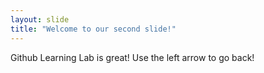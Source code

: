 ```yaml
---
layout: slide
title: "Welcome to our second slide!"
---
```

Github Learning Lab is great!
Use the left arrow to go back!
